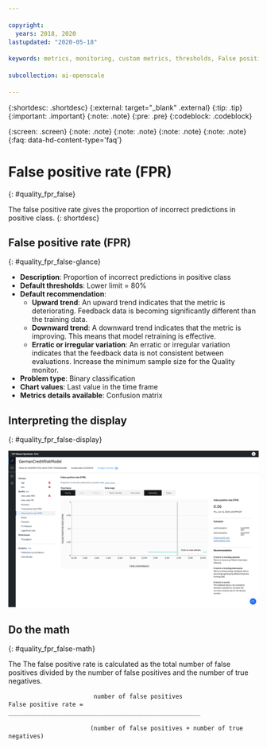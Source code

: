 ```yaml
---

copyright:
  years: 2018, 2020
lastupdated: "2020-05-18"

keywords: metrics, monitoring, custom metrics, thresholds, False positive rate, fpr, score, schedule, recommendation

subcollection: ai-openscale

---
```


{:shortdesc: .shortdesc}
{:external: target="_blank" .external}
{:tip: .tip}
{:important: .important}
{:note: .note}
{:pre: .pre}
{:codeblock: .codeblock}

{:screen: .screen}
{:note: .note}
{:note: .note}
{:note: .note}
{:note: .note}
{:faq: data-hd-content-type='faq'}

# False positive rate (FPR)
{: #quality_fpr_false}

The false positive rate gives the proportion of incorrect predictions in positive class.
{: shortdesc}

## False positive rate (FPR)
{: #quality_fpr_false-glance}

- **Description**: Proportion of incorrect predictions in positive class
- **Default thresholds**: Lower limit = 80%
- **Default recommendation**:
   - **Upward trend**: An upward trend indicates that the metric is deteriorating. Feedback data is becoming significantly different than the training data.
   - **Downward trend**: A downward trend indicates that the metric is improving. This means that model retraining is effective.
   - **Erratic or irregular variation**: An erratic or irregular variation indicates that the feedback data is not consistent between evaluations. Increase the minimum sample size for the Quality monitor.
- **Problem type**: Binary classification
- **Chart values**: Last value in the time frame
- **Metrics details available**: Confusion matrix

## Interpreting the display
{: #quality_fpr_false-display}

![the False positive rate chart is displayed.](images/wos-quality-fpr.png)

## Do the math
{: #quality_fpr_false-math}

The The false positive rate is calculated as the total number of false positives divided by the number of false positives and the number of true negatives.

```
                        number of false positives
False positive rate =  ______________________________________________________

                       (number of false positives + number of true negatives)
```